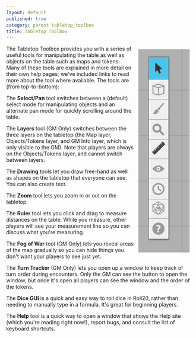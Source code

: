 ```yaml
---
layout: default
published: true
category: parent tabletop_toolbox
title: Tabletop Toolbox
---
```


<img src="/images/toolbox.jpg" align="right" hspace="10" vspace="10" />

The Tabletop Toolbox provides you with a series of useful tools for manipulating the table as well as objects on the table such as maps and tokens. Many of these tools are explained in more detail on their own help pages; we've included links to read more about the tool where available. The tools are (from top-to-bottom):

The **Select/Pan** tool switches between a (default) select mode for manipulating objects and an alternate pan mode for quickly scrolling around the table.

The **Layers** tool (GM Only) switches between the three layers on the tabletop (the Map layer, Objects/Tokens layer, and GM Info layer, which is only visible to the GM). Note that players are always on the Objects/Tokens layer, and cannot switch between layers.

The **Drawing** tools let you draw free-hand as well as shapes on the tabletop that everyone can see. You can also create text.

The **Zoom** tool lets you zoom in or out on the tabletop.

The **Ruler** tool lets you click and drag to measure distances on the table. While you measure, other players will see your measurement line so you can discuss what you're measuring.

The **Fog of War** tool (GM Only) lets you reveal areas of the map gradually so you can hide things you don't want your players to see just yet.

The **Turn Tracker** (GM Only) lets you open up a window to keep track of turn order during encounters. Only the GM can see the button to open the window, but once it's open all players can see the window and the order of the tokens.

The **Dice GUI** is a quick and easy way to roll dice in Roll20, rather than needing to manually type in a formula. It's great for beginning players.

The **Help** tool is a quick way to open a window that shows the Help site (which you're reading right now!), report bugs, and consult the list of keyboard shortcuts.